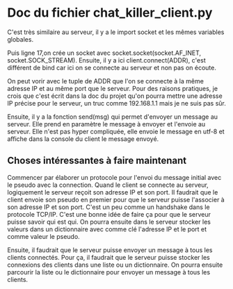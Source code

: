# Doc du fichier chat_killer_client.py

C'est très similaire au serveur, il y a le import socket et les mêmes variables globales.

Puis ligne 17,on crée un socket avec socket.socket(socket.AF_INET, socket.SOCK_STREAM).
Ensuite, il y a ici client.connect(ADDR), c'est différent de bind car ici on se connecte au serveur et non pas on écoute.

On peut vorir avec le tuple de ADDR que l'on se connecte à la même adresse IP et au même port que le serveur. Pour des raisons pratiques, je crois que c'est écrit dans la doc du projet qu'on pourra mettre une adresse IP précise pour le serveur, un truc comme  192.168.1.1 mais je ne suis pas sûr.

Ensuite, il y a la fonction send(msg) qui permet d'envoyer un message au serveur. Elle prend en paramètre le message à envoyer et l'envoie au serveur.
Elle n'est pas hyper compliquée, elle envoie le message en utf-8 et affiche dans la console du client le message envoyé.

## Choses intéressantes à faire maintenant

Commencer par élaborer un protocole pour l'envoi du message initial avec le pseudo avec la connection. Quand le client se connecte au serveur, logiquement le serveur reçoit son adresse IP et son port. Il faudrait que le client envoie son pseudo en premier pour que le serveur puisse l'associer à son adresse IP et son port. C'est un peu comme un handshake dans le protocole TCP/IP. C'est une bonne idée de faire ça pour que le serveur puisse savoir qui est qui. On pourra ensuite dans le serveur stocker les valeurs dans un dictionnaire avec comme clé l'adresse IP et le port et comme valeur le pseudo.

Ensuite, il faudrait que le serveur puisse envoyer un message à tous les clients connectés. Pour ça, il faudrait que le serveur puisse stocker les connexions des clients dans une liste ou un dictionnaire. On pourra ensuite parcourir la liste ou le dictionnaire pour envoyer un message à tous les clients.
